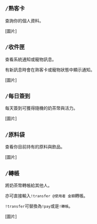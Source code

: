 ## `/熟客卡`
查詢你的個人資料。

[圖片]

## `/收件匣`
查看系統通知或寵物訊息。

有新訊息時會在熟客卡或寵物狀態中顯示通知。

[圖片]

## `/每日簽到`
每天簽到可獲得隨機的奶茶幣與活力。

[圖片]

## `/原料袋`
查看你目前持有的原料與飲品。

[圖片]

## `/轉帳`
將奶茶幣轉帳給其他人。

亦可直接輸入`!transfer @使用者 金額`轉帳。

`!transfer`可替換為`!pay`或是`!轉帳`。

[圖片]